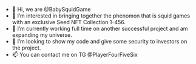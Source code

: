 - 👋 Hi, we are @BabySquidGame
- 👀 I’m interested in bringing together the phenomon that is squid games with an exclusive Seed NFT Collection 1-456.
- 🌱 I’m currently working full time on another successful project and am expanding my universe.
- 💞️ I’m looking to show my code and give some security to investors on the project.
- 📫 You can contact me on TG @PlayerFourFiveSix 

<!---
BabySquidGame/BabySquidGame is a ✨ special ✨ repository because its `README.md` (this file) appears on your GitHub profile.
You can click the Preview link to take a look at your changes.
--->
